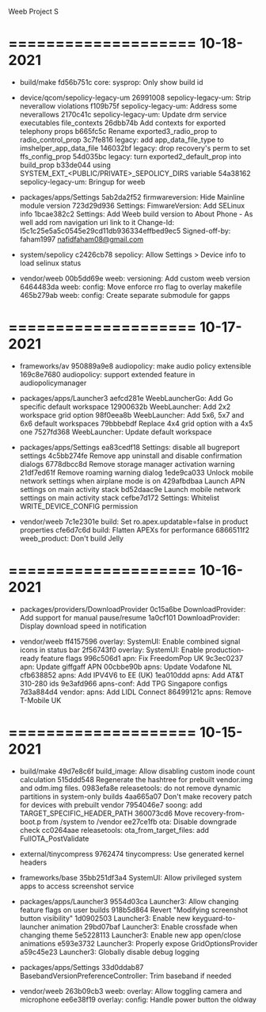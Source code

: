 
Weeb Project S


====================
     10-18-2021
====================


   * build/make
fd56b751c core: sysprop: Only show build id

   * device/qcom/sepolicy-legacy-um
26991008 sepolicy-legacy-um: Strip neverallow violations
f109b75f sepolicy-legacy-um: Address some neverallows
2170c41c sepolicy-legacy-um: Update drm service executables file_contexts
26dbb74b Add contexts for exported telephony props
b665fc5c Rename exported3_radio_prop to radio_control_prop
3c7fe816 legacy: add app_data_file_type to imshelper_app_data_file
146032bf legacy: drop recovery's perm to set ffs_config_prop
54d035bc legacy: turn exported2_default_prop into build_prop
b33de044 using SYSTEM_EXT_<PUBLIC/PRIVATE>_SEPOLICY_DIRS variable
54a38162 sepolicy-legacy-um: Bringup for weeb

   * packages/apps/Settings
5ab2da2f52 firmwareversion: Hide Mainline module version
723d29d936  Settings: FimwareVersion: Add SELinux info
1bcae382c2 Settings: Add Weeb build version to About Phone - As well add rom navigation uri link to it Change-Id: I5c1c25e5a5c0545e29cd11db936334effbed9ec5 Signed-off-by: faham1997 <nafidfaham08@gmail.com>

   * system/sepolicy
c2426cb78 sepolicy: Allow Settings > Device info to load selinux status

   * vendor/weeb
00b5dd69e weeb: versioning: Add custom weeb version
6464483da weeb: config: Move enforce rro flag to overlay makefile
465b279ab weeb: config: Create separate submodule for gapps

====================
     10-17-2021
====================


   * frameworks/av
950889a9e8 audiopolicy: make audio policy extensible
169c8e7680 audiopolicy: support extended feature in audiopolicymanager

   * packages/apps/Launcher3
aefcd281e WeebLauncherGo: Add Go specific default workspace
12900632b WeebLauncher: Add 2x2 workspace grid option
98f0eea8b WeebLauncher: Add 5x6, 5x7 and 6x6 default workspaces
79bbbebdf Replace 4x4 grid option with a 4x5 one
7527fd368 WeebLauncher: Update default workspace

   * packages/apps/Settings
ea83cedf18 Settings: disable all bugreport settings
4c5bb274fe Remove app uninstall and disable confirmation dialogs
6778dbcc8d Remove storage manager activation warning
21df7ed61f Remove roaming warning dialog
1ede9ca033 Unlock mobile network settings when airplane mode is on
429afbdbaa Launch APN settings on main activity stack
bd52daac9e Launch mobile network settings on main activity stack
cefbe7d172 Settings: Whitelist WRITE_DEVICE_CONFIG permission

   * vendor/weeb
7c1e2301e build: Set ro.apex.updatable=false in product properties
cfe6d7c6d build: Flatten APEXs for performance
6866511f2 weeb_product: Don't build Jelly

====================
     10-16-2021
====================


   * packages/providers/DownloadProvider
0c15a6be DownloadProvider: Add support for manual pause/resume
1a0cf101 DownloadProvider: Display download speed in notification

   * vendor/weeb
ff4157596 overlay: SystemUI: Enable combined signal icons in status bar
2f56743f0 overlay: SystemUI: Enable production-ready feature flags
996c506d1 apn: Fix FreedomPop UK
9c3ec0237 apn: Update giffgaff APN
00cbbe90b apns: Update Vodafone NL
cfb638852 apns: Add IPV4V6 to EE (UK)
1ea010ddd apns: Add AT&T 310-280 ids
9e3afd966 apns-conf: Add TPG Singapore configs
7d3a884d4 vendor: apns: Add LIDL Connect
86499121c apns: Remove T-Mobile UK

====================
     10-15-2021
====================


   * build/make
49d7e8c6f build_image: Allow disabling custom inode count calculation
515ddd548 Regenerate the hashtree for prebuilt vendor.img and odm.img files.
0983efa8e releasetools: do not remove dynamic partitions in system-only builds
4aa665a07 Don't make recovery patch for devices with prebuilt vendor
7954046e7 soong: add TARGET_SPECIFIC_HEADER_PATH
360073cd6 Move recovery-from-boot.p from /system to /vendor
ee27ce1fb ota: Disable downgrade check
cc0264aae releasetools: ota_from_target_files: add FullOTA_PostValidate

   * external/tinycompress
9762474 tinycompress: Use generated kernel headers

   * frameworks/base
35bb251df3a4 SystemUI: Allow privileged system apps to access screenshot service

   * packages/apps/Launcher3
9554d03ca Launcher3: Allow changing feature flags on user builds
918b5d864 Revert "Modifying screenshot button visibility"
1d0902503 Launcher3: Enable new keyguard-to-launcher animation
29bd07baf Launcher3: Enable crossfade when changing theme
5e5228113 Launcher3: Enable new app open/close animations
e593e3732 Launcher3: Properly expose GridOptionsProvider
a59c45e23 Launcher3: Globally disable debug logging

   * packages/apps/Settings
33d0ddab87 BasebandVersionPreferenceController: Trim baseband if needed

   * vendor/weeb
263b09cb3 weeb: overlay: Allow toggling camera and microphone
ee6e38f19 overlay: config: Handle power button the oldway

